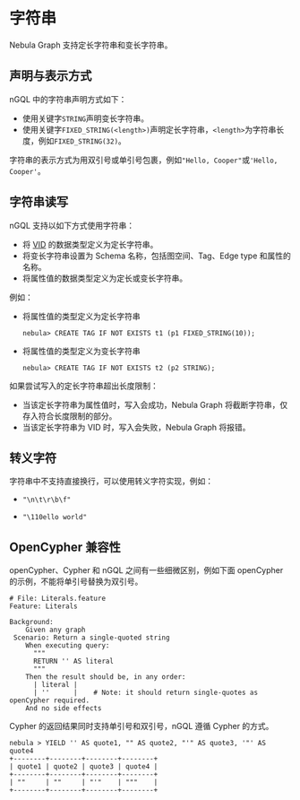 # 字符串

Nebula Graph 支持定长字符串和变长字符串。

## 声明与表示方式

nGQL 中的字符串声明方式如下：

- 使用关键字`STRING`声明变长字符串。
- 使用关键字`FIXED_STRING(<length>)`声明定长字符串，`<length>`为字符串长度，例如`FIXED_STRING(32)`。

字符串的表示方式为用双引号或单引号包裹，例如`"Hello, Cooper"`或`'Hello, Cooper'`。

## 字符串读写

nGQL 支持以如下方式使用字符串：

- 将 [VID](../../1.introduction/3.vid.md) 的数据类型定义为定长字符串。
- 将变长字符串设置为 Schema 名称，包括图空间、Tag、Edge type 和属性的名称。
- 将属性值的数据类型定义为定长或变长字符串。

例如：

- 将属性值的类型定义为定长字符串

    ```ngql
    nebula> CREATE TAG IF NOT EXISTS t1 (p1 FIXED_STRING(10)); 
    ```

- 将属性值的类型定义为变长字符串

    ```ngql
    nebula> CREATE TAG IF NOT EXISTS t2 (p2 STRING); 
    ```

如果尝试写入的定长字符串超出长度限制：

- 当该定长字符串为属性值时，写入会成功，Nebula Graph 将截断字符串，仅存入符合长度限制的部分。
- 当该定长字符串为 VID 时，写入会失败，Nebula Graph 将报错。

## 转义字符

字符串中不支持直接换行，可以使用转义字符实现，例如：

- `"\n\t\r\b\f"`

- `"\110ello world"`

## OpenCypher 兼容性

openCypher、Cypher 和 nGQL 之间有一些细微区别，例如下面 openCypher 的示例，不能将单引号替换为双引号。

```ngql
# File: Literals.feature
Feature: Literals

Background:
    Given any graph
 Scenario: Return a single-quoted string
    When executing query:
      """
      RETURN '' AS literal
      """
    Then the result should be, in any order:
      | literal |
      | ''      |    # Note: it should return single-quotes as openCypher required.
    And no side effects
```

Cypher 的返回结果同时支持单引号和双引号，nGQL 遵循 Cypher 的方式。

```ngql
nebula > YIELD '' AS quote1, "" AS quote2, "'" AS quote3, '"' AS quote4
+--------+--------+--------+--------+
| quote1 | quote2 | quote3 | quote4 |
+--------+--------+--------+--------+
| ""     | ""     | "'"    | """    |
+--------+--------+--------+--------+
```
